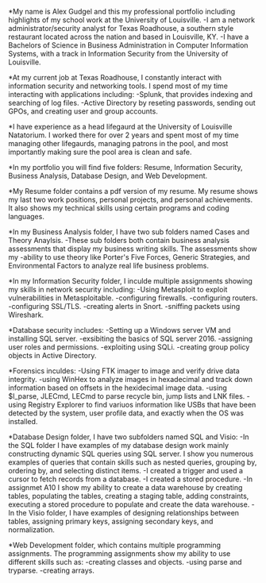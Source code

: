 *My name is Alex Gudgel and this my professional portfolio including highlights of my school work at the University of Louisville. 
    -I am a network administrator/security analyst for Texas Roadhouse, a southern style restaurant located across the nation and based      in Louisville, KY. 
    -I have a Bachelors of Science in Business Administration in Computer Information Systems, with a track in Information Security from      the University of Louisville.

*At my current job at Texas Roadhouse, I constantly interact with information security and networking tools. I spend most of my time      interacting with applications including:
  -Splunk, that provides indexing and searching of log files. 
  -Active Directory by reseting passwords, sending out GPOs, and creating user and group accounts.
  
*I have experience as a head lifegaurd at the University of Louisville Natatorium. I worked there for over 2 years and spent most of      my time managing other lifegaurds, managing patrons in the pool, and most importantly making sure the pool area is clean and safe.

*In my portfolio you will find five folders: Resume, Information Security, Business Analysis, Database Design, and Web Development. 

 *My Resume folder contains a pdf version of my resume. My resume shows my last two work positions, personal projects, and personal       achievements. It also shows my technical skills using certain programs and coding languages.

 *In my Business Analysis folder, I have two sub folders named Cases and Theory Anaylsis. 
   -These sub folders both contain business analysis assessments that display my business writing skills. The assessments show my          -ability to use theory like Porter's Five Forces, Generic Strategies, and Environmental Factors to analyze real life business             problems.

 *In my Information Security folder, I inculde multiple assignments showing my skills in network security including: 
   -Using Metasploit to exploit vulnerabilities in Metasploitable. 
   -configuring firewalls. 
   -configuring routers. 
   -configuring SSL/TLS. 
   -creating alerts in Snort. 
   -sniffing packets using Wireshark. 
   
 *Database security includes: 
   -Setting up a Windows server VM and installing SQL server. 
   -exsibiting the basics of SQL server 2016. 
   -assigning user roles and permissions.
   -exploiting using SQLi. 
   -creating group policy objects in Active Directory. 
   
 *Forensics inculdes: 
   -Using FTK imager to image and verify drive data integrity. 
   -using WinHex to analyze images in hexadecimal and track down information based on offsets in the hexidecimal image data.
   -using $I_parse, JLECmd, LECmd to parse recycle bin, jump lists and LNK files.
   -using Registry Explorer to find variuos information like USBs that have been detected by the system, user profile data, and exactly     when the OS was installed.

 *Database Design folder, I have two subfolders named SQL and Visio: 
   -In the SQL folder I have examples of my database design work mainly constructing dynamic SQL queries using SQL server. I show you       numerous examples of queries that contain skills such as nested queries, grouping by, ordering by, and selecting distinct items. 
   -I created a trigger and used a cursor to fetch records from a database. 
   -I created a stored procedure. 
   -In assignmet A10 I show my ability to create a data warehouse by creating tables, populating the tables, creating a staging table,       adding constraints, executing a stored procedure to populate and create the data warehouse. 
   -In the Visio folder, I have examples of designing relationships between tables, assigning primary keys, assigning secondary keys,       and normalization.

 *Web Development folder, which contains multiple programming assignments. The programming assignments show my ability to use           different skills such as:
   -creating classes and objects. 
   -using parse and tryparse. 
   -creating arrays.
